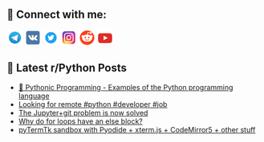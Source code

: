 ## 🔎 Connect with me:
[<img src="https://github.com/bullbesh/bullbesh/blob/main/images/Telegram.png" width="32" height="32" />](https://t.me/bullbesh)
[<img src="https://github.com/bullbesh/bullbesh/blob/main/images/VK.png" width="32" height="32" />](https://vk.com/bullbesh)
[<img src="https://github.com/bullbesh/bullbesh/blob/main/images/Twitter.png" width="32" height="32" />](https://twitter.com/bullbesh1)
[<img src="https://github.com/bullbesh/bullbesh/blob/main/images/Instagram.png" width="32" height="32" />](https://www.instagram.com/bullbesh)
[<img src="https://github.com/bullbesh/bullbesh/blob/main/images/Reddit.png" width="32" height="32" />](https://www.reddit.com/user/bullbesh)
[<img src="https://github.com/bullbesh/bullbesh/blob/main/images/YouTube.png" width="32" height="32" />](https://www.youtube.com/channel/UCtfjRs6uzgq5mfm8S06WTcg)

## 📕 Latest r/Python Posts
<!-- BLOG-POST-LIST:START -->
- [🐍 Pythonic Programming - Examples of the Python programming language](https://www.reddit.com/r/Python/comments/wxy2o9/pythonic_programming_examples_of_the_python/)
- [Looking for remote #python #developer #job](https://www.reddit.com/r/Python/comments/wxy26v/looking_for_remote_python_developer_job/)
- [The Jupyter+git problem is now solved](https://www.reddit.com/r/Python/comments/wxugxm/the_jupytergit_problem_is_now_solved/)
- [Why do for loops have an else block?](https://www.reddit.com/r/Python/comments/wxtgke/why_do_for_loops_have_an_else_block/)
- [pyTermTk sandbox with Pyodide + xterm.js + CodeMirror5 + other stuff](https://www.reddit.com/r/Python/comments/wxra5g/pytermtk_sandbox_with_pyodide_xtermjs_codemirror5/)
<!-- BLOG-POST-LIST:END -->
